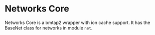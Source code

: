 # Networks Core

Networks Core is a bmtap2 wrapper with ion cache support. It has the BaseNet class for networks in  module ``net``.